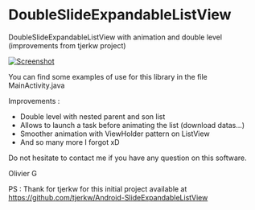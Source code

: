 DoubleSlideExpandableListView
=============================

DoubleSlideExpandableListView with animation and double level (improvements from tjerkw project)


<p><a href="https://github.com/olivierg13/DoubleSlideExpandableListView/blob/master/raw/pictures.png" target="_blank"><img src="https://github.com/olivierg13/DoubleSlideExpandableListView/blob/master/raw/pictures.png" alt="Screenshot" style="max-width:100%;"></a></p>


You can find some examples of use for this library in the file MainActivity.java

Improvements :
- Double level with nested parent and son list
- Allows to launch a task before animating the list (download datas...)
- Smoother animation with ViewHolder pattern on ListView
- And so many more I forgot xD


Do not hesitate to contact me if you have any question on this software.


Olivier G


PS : Thank for tjerkw for this initial project available at https://github.com/tjerkw/Android-SlideExpandableListView